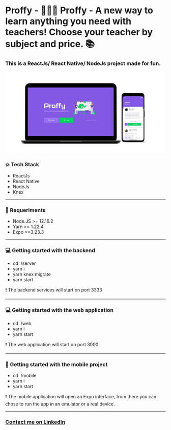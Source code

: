 # Proffy - 👨🏻‍🏫 Proffy - A new way to learn anything you need with teachers! Choose your teacher by subject and price. 📚 <br/>

### This is a ReactJs/ React Native/ NodeJs project made for fun.

<img src="screenshots/presentation_cover.png" />

### :collision: Tech Stack

- ReactJs
- React Native
- NodeJs
- Knex

<hr />

### :electric_plug: Requeriments

- Node.JS >= 12.16.2
- Yarn >= 1.22.4
- Expo >=3.23.3

<hr />

### :computer: Getting started with the backend

- cd ./server
- yarn i
- yarn knex:migrate
- yarn start

:heavy_exclamation_mark: The backend services will start on port 3333


<hr />

### :computer: Getting started with the web application

- cd ./web
- yarn i
- yarn start

:heavy_exclamation_mark: The web application will start on port 3000

<hr />

### :iphone: Getting started with the mobile project

- cd ./mobile
- yarn i
- yarn start

:heavy_exclamation_mark: The mobile application will open an Expo interface, from there you can chose to run the app in an emulator or a real device.

<hr />

### <a href="http://linkedin.com/in/danielfelipeklotz">Contact me on LinkedIn</a>
